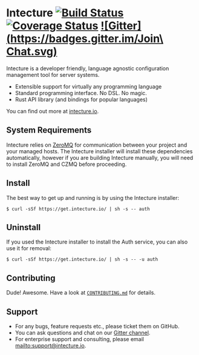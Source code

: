 # Intecture [![Build Status](https://travis-ci.org/intecture/auth.svg?branch=master)](https://travis-ci.org/intecture/auth) [![Coverage Status](https://coveralls.io/repos/github/Intecture/auth/badge.svg?branch=master)](https://coveralls.io/github/Intecture/auth?branch=master) [![Gitter](https://badges.gitter.im/Join\ Chat.svg)](https://gitter.im/intecture/Lobby)

Intecture is a developer friendly, language agnostic configuration management tool for server systems.

* Extensible support for virtually any programming language
* Standard programming interface. No DSL. No magic.
* Rust API library (and bindings for popular languages)

You can find out more at [intecture.io](https://intecture.io).

## System Requirements

Intecture relies on [ZeroMQ](http://zeromq.org) for communication between your project and your managed hosts. The Intecture installer will install these dependencies automatically, however if you are building Intecture manually, you will need to install ZeroMQ and CZMQ before proceeding.

## Install

The best way to get up and running is by using the Intecture installer:

```
$ curl -sSf https://get.intecture.io/ | sh -s -- auth
```

## Uninstall

If you used the Intecture installer to install the Auth service, you can also use it for removal:

```
$ curl -sSf https://get.intecture.io/ | sh -s -- -u auth
```

## Contributing

Dude! Awesome. Have a look at [`CONTRIBUTING.md`](CONTRIBUTING.md) for details.

## Support

- For any bugs, feature requests etc., please ticket them on GitHub.
- You can ask questions and chat on our [Gitter channel](https://gitter.im/intecture/Lobby).
- For enterprise support and consulting, please email <mailto:support@intecture.io>.
